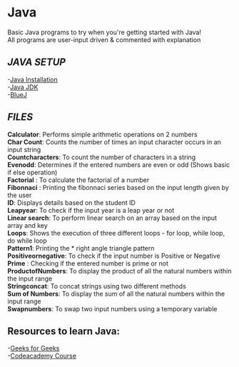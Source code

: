 # Java
Basic Java programs to try when you're getting started with Java!\
All programs are user-input driven & commented with explanation
## *JAVA SETUP*
-[Java Installation](https://java.com/en/download/help/download_options.html#windows)\
-[Java JDK](https://www.oracle.com/java/technologies/javase-downloads.html)\
-[BlueJ](https://www.bluej.org/)
## *FILES*
**Calculator**: Performs simple arithmetic operations on 2 numbers\
**Char Count**: Counts the number of times an input character occurs in an input string\
**Countcharacters**: To count the number of characters in a string\
**Evenodd**: Determines if the entered numbers are even or odd (Shows basic if else operation) \
**Factorial** : To calculate the factorial of a number\
**Fibonnaci** : Printing the fibonnaci series based on the input length given by the user\
**ID**: Displays details based on the student ID\
**Leapyear**: To check if the input year is a leap year or not\
**Linear search**: To perform linear search on an array based on the input array and key\
**Loops**: Shows the execution of three different loops - for loop, while loop, do while loop\
**Pattern1**: Printing the * right angle triangle pattern\
**Positiveornegative**: To check if the input number is Positive or Negative\
**Prime** : Checking if the entered number is prime or not\
**ProductofNumbers**: To display the product of all the natural numbers within the input range\
**Stringconcat**: To concat strings using two different methods\
**Sum of Numbers**: To display the sum of all the natural numbers within the input range\
**Swapnumbers**: To swap two input numbers using a temporary variable
## Resources to learn Java:
-[Geeks for Geeks](https://www.geeksforgeeks.org/java/)\
-[Codeacademy Course](https://www.codecademy.com/learn/learn-java)




